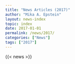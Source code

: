 ```yaml
---
title: "News Articles (2017)"
author: "Mika A. Epstein"
layout: news-index
topic: index
date: 2017-01-01
permalink: /news/2017/
categories: ["News"]
tags: ["2017"]
---
```


{{< news >}}
